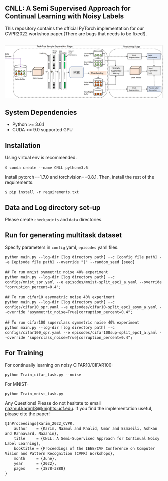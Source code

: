 ## CNLL: A Semi Supervised Approach for Continual Learning with Noisy Labels  
This repository contains the official PyTorch implementation for our CVPR2022 workshop paper.(There are bugs that needs to be fixed!).

## ![](resources/algorithm.png)

## System Dependencies
- Python >= 3.6.1
- CUDA >= 9.0 supported GPU

## Installation
Using virtual env is recommended.
```
$ conda create --name CNLL python=3.6
```
Install pytorch==1.7.0 and torchvision==0.8.1.
Then, install the rest of the requirements.
```
$ pip install -r requirements.txt
```

## Data and Log directory set-up
Please create `checkpoints` and `data` directories.

## Run for generating multitask dataset
Specify parameters in `config` yaml, `episodes` yaml files.
```
python main.py --log-dir [log directory path] --c [config file path] --e [episode file path] --override "|" --random_seed [seed]

## To run mnist symmetric noise 40% experiment
python main.py --log-dir [log directory path] --c configs/mnist_spr.yaml --e episodes/mnist-split_epc1_a.yaml --override "corruption_percent=0.4";

## To run cifar10 asymmetric noise 40% experiment
python main.py --log-dir [log directory path] --c configs/cifar10_spr.yaml --e episodes/cifar10-split_epc1_asym_a.yaml --override "asymmetric_noise=True|corruption_percent=0.4";

## To run cifar100 superclass symmetric noise 40% experiment
python main.py --log-dir [log directory path] --c configs/cifar100_spr.yaml --e episodes/cifar100sup-split_epc1_a.yaml --override "superclass_noise=True|corruption_percent=0.4";
```

## For Training 
For continually learning on noisy CIFAR10/CIFAR100-
```
python Train_cifar_task.py --noise
```
For MNIST- 
```
python Train_mnist_task.py 
```


Any Questions! Please do not hesitate to email nazmul.karim18@knights.ucf.edu. If you find the implementation useful, please cite the paper!

    @InProceedings{Karim_2022_CVPR,
        author    = {Karim, Nazmul and Khalid, Umar and Esmaeili, Ashkan and Rahnavard, Nazanin},
        title     = {CNLL: A Semi-Supervised Approach for Continual Noisy Label Learning},
        booktitle = {Proceedings of the IEEE/CVF Conference on Computer Vision and Pattern Recognition (CVPR) Workshops},
        month     = {June},
        year      = {2022},
        pages     = {3878-3888}
    }

